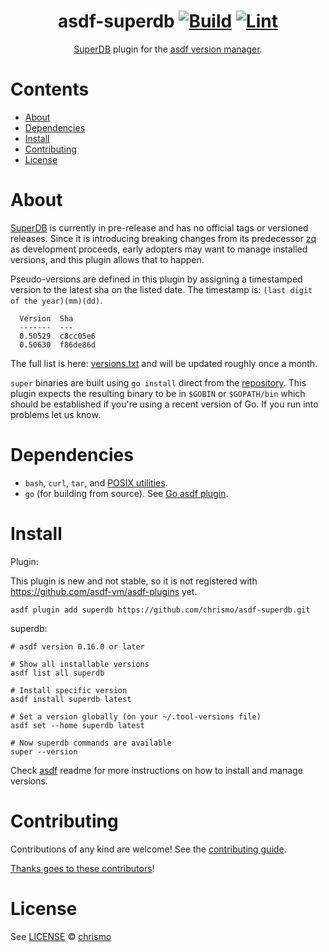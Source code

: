 <div align="center">

# asdf-superdb [![Build](https://github.com/chrismo/asdf-superdb/actions/workflows/build.yml/badge.svg)](https://github.com/chrismo/asdf-superdb/actions/workflows/build.yml) [![Lint](https://github.com/chrismo/asdf-superdb/actions/workflows/lint.yml/badge.svg)](https://github.com/chrismo/asdf-superdb/actions/workflows/lint.yml)

[SuperDB](https://superdb.org/) plugin for the [asdf version manager](https://asdf-vm.com).

</div>

# Contents

- [About](#about)
- [Dependencies](#dependencies)
- [Install](#install)
- [Contributing](#contributing)
- [License](#license)

# About

[SuperDB](https://superdb.org/) is currently in pre-release and has no official
tags or versioned releases. Since it is introducing breaking changes from its
predecessor [zq](https://zed.brimdata.io/docs/commands/zq) as development
proceeds, early adopters may want to manage installed versions, and this plugin
allows that to happen.

Pseudo-versions are defined in this plugin by assigning a timestamped version to
the latest sha on the listed date. The timestamp is: `(last digit of the
year)(mm)(dd)`.

```text
  Version  Sha
  -------  ---
  0.50529  c8cc05e6
  0.50630  f86de86d
```

The full list is here: [versions.txt](scripts/versions.txt) and will be updated
roughly once a month.

`super` binaries are built using `go install` direct from the
[repository](https://github.com/brimdata/super). This plugin expects the
resulting binary to be in `$GOBIN` or `$GOPATH/bin` which should be established
if you're using a recent version of Go. If you run into problems let us know.

# Dependencies

- `bash`, `curl`, `tar`, and [POSIX utilities](https://pubs.opengroup.org/onlinepubs/9699919799/idx/utilities.html).
- `go` (for building from source). See [Go asdf plugin](https://github.com/asdf-community/asdf-golang?tab=readme-ov-file#install).

# Install

Plugin:

This plugin is new and not stable, so it is not registered with
https://github.com/asdf-vm/asdf-plugins yet.

```shell
asdf plugin add superdb https://github.com/chrismo/asdf-superdb.git
```

superdb:

```shell
# asdf version 0.16.0 or later

# Show all installable versions
asdf list all superdb

# Install specific version
asdf install superdb latest

# Set a version globally (on your ~/.tool-versions file)
asdf set --home superdb latest

# Now superdb commands are available
super --version
```

Check [asdf](https://github.com/asdf-vm/asdf) readme for more instructions on how to
install and manage versions.

# Contributing

Contributions of any kind are welcome! See the [contributing guide](contributing.md).

[Thanks goes to these contributors](https://github.com/chrismo/asdf-superdb/graphs/contributors)!

# License

See [LICENSE](LICENSE) © [chrismo](https://github.com/chrismo/)
